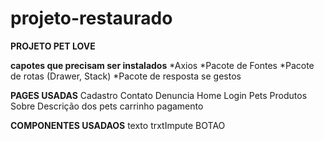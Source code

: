 # projeto-restaurado

**PROJETO PET LOVE**

**capotes que precisam ser instalados**
*Axios
*Pacote de Fontes 
*Pacote de rotas (Drawer, Stack)
*Pacote de resposta se gestos

**PAGES USADAS**
Cadastro 
Contato 
Denuncia 
Home
Login
Pets
Produtos
Sobre
Descrição dos pets
carrinho
pagamento

**COMPONENTES USADAOS**
texto
trxtImpute
BOTAO

